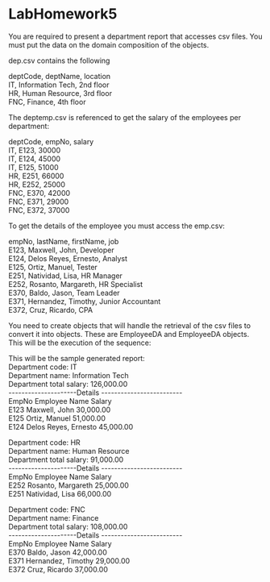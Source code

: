 # LabHomework5

You are required to present a department report that accesses csv files. You must put the data on the domain composition of the objects.<br>

dep.csv contains the following<br>

deptCode, deptName, location<br>
IT, Information Tech, 2nd floor<br>
HR, Human Resource, 3rd floor<br>
FNC, Finance, 4th floor<br>

The deptemp.csv is referenced to get the salary  of the employees per department:<br>

deptCode, empNo, salary<br>
IT, E123, 30000<br>
IT, E124, 45000<br>
IT, E125, 51000<br>
HR, E251, 66000<br>
HR, E252, 25000<br>
FNC, E370, 42000<br>
FNC, E371, 29000<br>
FNC, E372, 37000<br>

To get the details of the employee you must access the emp.csv:<br>

empNo, lastName, firstName, job<br>
E123, Maxwell, John, Developer<br>
E124, Delos Reyes, Ernesto, Analyst<br>
E125, Ortiz, Manuel, Tester<br>
E251, Natividad, Lisa, HR Manager<br>
E252, Rosanto, Margareth, HR Specialist<br>
E370, Baldo, Jason, Team Leader<br>
E371, Hernandez, Timothy, Junior Accountant<br>
E372, Cruz, Ricardo, CPA<br>

You need to create objects that will handle the retrieval of the csv files to convert it into objects.  These are EmployeeDA and EmployeeDA objects.  This will be the execution of the sequence:<br>



This will be the sample generated report:<br>
Department code: IT<br>
Department name: Information Tech<br>
Department total salary: 126,000.00<br>
---------------------Details -------------------------<br>
EmpNo		 Employee Name	Salary<br>
E123		Maxwell, John			30,000.00<br>
E125		Ortiz, Manuel			51,000.00<br>
E124		Delos Reyes, Ernesto		45,000.00<br>

Department code: HR<br>
Department name: Human Resource<br>
Department total salary: 91,000.00<br>
---------------------Details -------------------------<br>
EmpNo		 Employee Name	Salary<br>
E252		Rosanto, Margareth		25,000.00<br>
E251		Natividad, Lisa		66,000.00<br>

Department code: FNC<br>
Department name: Finance<br>
Department total salary: 108,000.00<br>
---------------------Details -------------------------<br>
EmpNo		 Employee Name	Salary<br>
E370		Baldo, Jason			42,000.00<br>
E371		Hernandez, Timothy		29,000.00<br>
E372		Cruz, Ricardo			37,000.00<br>



